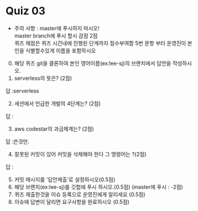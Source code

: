 Quiz 03
=

- 주의 사항 : master에 푸시하지 마시오!  
 master branch에 푸시 할시 감점 2점  
 퀴즈 채점은 퀴즈 시간내에 진행된 단계까지 점수부여함 
 5번 문항 부터 운영진이 본인을 식별할수있게 이름을 포함하시오

0. 해당 퀴즈 git을 클론하여 본인 영어이름(ex:lee-sj)의 브랜치에서 답안을 작성하시오.
1. serverless의 뜻은? (2점)  

답 :serverless

2. 세션에서 언급한 개발의 4단계는? (2점)  

답 :

3. aws codestar의 과금체계는? (2점)  

답 :쓴것만.

4. 잘못된 커밋이 있어 커밋을 삭제해야 한다 그 명령어는 ?(2점)

답 : 

5. 커밋 메시지를 '답안제출'로 설정하시오(0.5점)  
6. 해당 브랜치(ex:lee-sj)를 깃헙에 푸시 하시오.(0.5점) (master에 푸시 : -2점) 
7. 퀴즈 제출한것을 이슈 등록으로 운영진에게 알리세요 (0.5점)  
8. 이슈에 답변이 달리면 요구사항을 완료하시오 (0.5점)  
